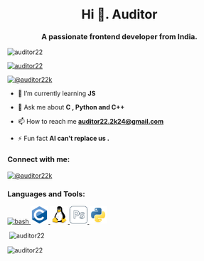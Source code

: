 
<h1 align="center">Hi 👋. Auditor</h1>
<h3 align="center">A passionate frontend developer from India.</h3>

<p align="left"> <img src="https://komarev.com/ghpvc/?username=auditor22&label=Profile%20views&color=0e75b6&style=flat" alt="auditor22" /> </p>

<p align="left"> <a href="https://github.com/ryo-ma/github-profile-trophy"><img src="https://github-profile-trophy.vercel.app/?username=auditor22" alt="auditor22" /></a> </p>

<p align="left"> <a href="https://twitter.com/@auditor22k" target="blank"><img src="https://img.shields.io/twitter/follow/@auditor22k?logo=twitter&style=for-the-badge" alt="@auditor22k" /></a> </p>

- 🌱 I’m currently learning **JS**

- 💬 Ask me about **C , Python and C++**

- 📫 How to reach me **auditor22.2k24@gmail.com**

- ⚡ Fun fact **AI can't replace us .**

<h3 align="left">Connect with me:</h3>
<p align="left">
<a href="https://twitter.com/@auditor22k" target="blank"><img align="center" src="https://raw.githubusercontent.com/rahuldkjain/github-profile-readme-generator/master/src/images/icons/Social/twitter.svg" alt="@auditor22k" height="30" width="40" /></a>
</p>

<h3 align="left">Languages and Tools:</h3>
<p align="left"> <a href="https://www.gnu.org/software/bash/" target="_blank" rel="noreferrer"> <img src="https://www.vectorlogo.zone/logos/gnu_bash/gnu_bash-icon.svg" alt="bash" width="40" height="40"/> </a> <a href="https://www.cprogramming.com/" target="_blank" rel="noreferrer"> <img src="https://raw.githubusercontent.com/devicons/devicon/master/icons/c/c-original.svg" alt="c" width="40" height="40"/> </a> <a href="https://www.linux.org/" target="_blank" rel="noreferrer"> <img src="https://raw.githubusercontent.com/devicons/devicon/master/icons/linux/linux-original.svg" alt="linux" width="40" height="40"/> </a> <a href="https://www.photoshop.com/en" target="_blank" rel="noreferrer"> <img src="https://raw.githubusercontent.com/devicons/devicon/master/icons/photoshop/photoshop-line.svg" alt="photoshop" width="40" height="40"/> </a> <a href="https://www.python.org" target="_blank" rel="noreferrer"> <img src="https://raw.githubusercontent.com/devicons/devicon/master/icons/python/python-original.svg" alt="python" width="40" height="40"/> </a> </p>

<p>&nbsp;<img align="center" src="https://github-readme-stats.vercel.app/api?username=auditor22&show_icons=true&locale=en" alt="auditor22" /></p>

<p><img align="center" src="https://github-readme-streak-stats.herokuapp.com/?user=auditor22&" alt="auditor22" /></p>
